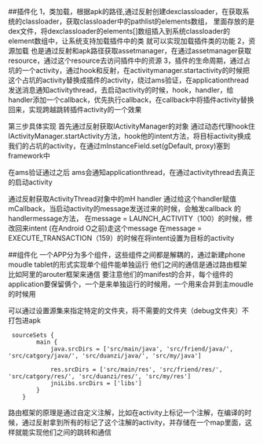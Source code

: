 ##插件化
1，类加载，根据apk的路径,通过反射创建dexclassloader，在获取系统的classloader，获取classloader中的pathlist的elements数组，
里面存放的是dex文件，将dexclassloader的elements[]数组插入到系统classloader的element数组中，让系统支持加载插件中的类
就可以实现加载插件类的功能
2，资源加载 也是通过反射和apk路径获取assetmanager，在通过assetmanager获取resource，通过这个resource去访问插件中的资源
3，插件的生命周期，通过占坑的一个activity，通过hook和反射，在activitymanager.startactivity的时候把这个占坑的activity替换成插件的activity，绕过ams验证，在applicationthread发送消息通知activitythread，去启动activity的时候，hook，handler，给handler添加一个callback，优先执行callback，在callback中将插件activity替换回来，实现跨越跳转插件activity的一个效果

第三步具体实现
首先通过反射获取IActivityManager的对象
通过动态代理hook住IActivityManager.startActivity方法，hook他的intent方法，将目标activity换成我们的占坑的activity，在通过mInstanceField.set(gDefault, proxy)塞到framework中

在ams验证通过之后
ams会通知applicationthread，在通过activitythread去真正的启动activity

通过反射获取ActivityThread对象中的mH handler
通过给这个handler赋值mCallback，当启动activity的message发送过来的时候，会触发callback
的handlermessage方法，
在message = LAUNCH_ACTIVITY（100）的时候，修改回来intent (在Android O之前)走这个message
在message = EXECUTE_TRANSACTION（159）的时候在将intent设置为目标的activity



##组件化
一个APP分为多个组件，这些组件之间都是解耦的，通过新建phone moudle tablet的形式实现单个组件能单独运行
他们之间的通信是通过路由框架 比如阿里的arouter框架来通信
要注意他们的manifest的合并，每个组件的application要保留俩个，一个是来单独运行的时候用，一个用来合并到主moudle的时候用

可以通过设置源集来指定特定的文件夹，将不需要的文件夹（debug文件夹）不打包进apk

```
 sourceSets {
        main {
            java.srcDirs = ['src/main/java', 'src/friend/java/', 'src/catgory/java/', 'src/duanzi/java/', 'src/my/java']

            res.srcDirs = ['src/main/res', 'src/friend/res/', 'src/catgory/res/', 'src/duanzi/res/', 'src/my/res']
            jniLibs.srcDirs = ['libs']
        }
    }
```

路由框架的原理是通过自定义注解，比如在activity上标记一个注解，在编译的时候，通过反射拿到所有的标记了这个注解的activity，并存储在一个map里面，这样就能实现他们之间的跳转和通信